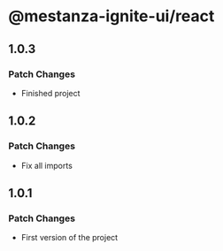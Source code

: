 # @mestanza-ignite-ui/react

## 1.0.3

### Patch Changes

- Finished project

## 1.0.2

### Patch Changes

- Fix all imports

## 1.0.1

### Patch Changes

- First version of the project
